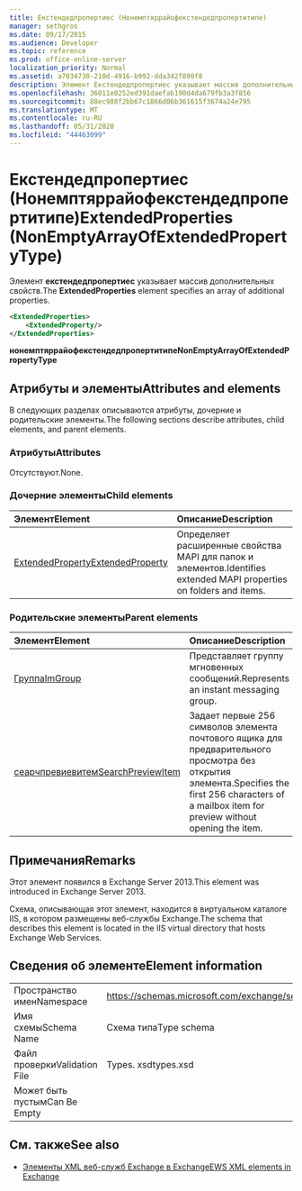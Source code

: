 ```yaml
---
title: Екстендедпропертиес (Нонемптяррайофекстендедпропертитипе)
manager: sethgros
ms.date: 09/17/2015
ms.audience: Developer
ms.topic: reference
ms.prod: office-online-server
localization_priority: Normal
ms.assetid: a7034730-210d-4916-b992-dda342f890f8
description: Элемент Екстендедпропертиес указывает массив дополнительных свойств.
ms.openlocfilehash: 36011e0252ed391daefab190d4da679fb3a3f856
ms.sourcegitcommit: 88ec988f2bb67c1866d06b361615f3674a24e795
ms.translationtype: MT
ms.contentlocale: ru-RU
ms.lasthandoff: 05/31/2020
ms.locfileid: "44463099"
---
```

# <a name="extendedproperties-nonemptyarrayofextendedpropertytype"></a><span data-ttu-id="84897-103">Екстендедпропертиес (Нонемптяррайофекстендедпропертитипе)</span><span class="sxs-lookup"><span data-stu-id="84897-103">ExtendedProperties (NonEmptyArrayOfExtendedPropertyType)</span></span>

<span data-ttu-id="84897-104">Элемент **екстендедпропертиес** указывает массив дополнительных свойств.</span><span class="sxs-lookup"><span data-stu-id="84897-104">The **ExtendedProperties** element specifies an array of additional properties.</span></span> 
  
```XML
<ExtendedProperties>
    <ExtendedProperty/>
</ExtendedProperties>
```

 <span data-ttu-id="84897-105">**нонемптяррайофекстендедпропертитипе**</span><span class="sxs-lookup"><span data-stu-id="84897-105">**NonEmptyArrayOfExtendedPropertyType**</span></span>
## <a name="attributes-and-elements"></a><span data-ttu-id="84897-106">Атрибуты и элементы</span><span class="sxs-lookup"><span data-stu-id="84897-106">Attributes and elements</span></span>

<span data-ttu-id="84897-107">В следующих разделах описываются атрибуты, дочерние и родительские элементы.</span><span class="sxs-lookup"><span data-stu-id="84897-107">The following sections describe attributes, child elements, and parent elements.</span></span>
  
### <a name="attributes"></a><span data-ttu-id="84897-108">Атрибуты</span><span class="sxs-lookup"><span data-stu-id="84897-108">Attributes</span></span>

<span data-ttu-id="84897-109">Отсутствуют.</span><span class="sxs-lookup"><span data-stu-id="84897-109">None.</span></span>
  
### <a name="child-elements"></a><span data-ttu-id="84897-110">Дочерние элементы</span><span class="sxs-lookup"><span data-stu-id="84897-110">Child elements</span></span>

|<span data-ttu-id="84897-111">**Элемент**</span><span class="sxs-lookup"><span data-stu-id="84897-111">**Element**</span></span>|<span data-ttu-id="84897-112">**Описание**</span><span class="sxs-lookup"><span data-stu-id="84897-112">**Description**</span></span>|
|:-----|:-----|
|[<span data-ttu-id="84897-113">ExtendedProperty</span><span class="sxs-lookup"><span data-stu-id="84897-113">ExtendedProperty</span></span>](extendedproperty.md) <br/> |<span data-ttu-id="84897-114">Определяет расширенные свойства MAPI для папок и элементов.</span><span class="sxs-lookup"><span data-stu-id="84897-114">Identifies extended MAPI properties on folders and items.</span></span>  <br/> |
   
### <a name="parent-elements"></a><span data-ttu-id="84897-115">Родительские элементы</span><span class="sxs-lookup"><span data-stu-id="84897-115">Parent elements</span></span>

|<span data-ttu-id="84897-116">**Элемент**</span><span class="sxs-lookup"><span data-stu-id="84897-116">**Element**</span></span>|<span data-ttu-id="84897-117">**Описание**</span><span class="sxs-lookup"><span data-stu-id="84897-117">**Description**</span></span>|
|:-----|:-----|
|[<span data-ttu-id="84897-118">Группа</span><span class="sxs-lookup"><span data-stu-id="84897-118">ImGroup</span></span>](imgroup.md) <br/> |<span data-ttu-id="84897-119">Представляет группу мгновенных сообщений.</span><span class="sxs-lookup"><span data-stu-id="84897-119">Represents an instant messaging group.</span></span>  <br/> |
|[<span data-ttu-id="84897-120">сеарчпревиевитем</span><span class="sxs-lookup"><span data-stu-id="84897-120">SearchPreviewItem</span></span>](searchpreviewitem.md) <br/> |<span data-ttu-id="84897-121">Задает первые 256 символов элемента почтового ящика для предварительного просмотра без открытия элемента.</span><span class="sxs-lookup"><span data-stu-id="84897-121">Specifies the first 256 characters of a mailbox item for preview without opening the item.</span></span>  <br/> |
   
## <a name="remarks"></a><span data-ttu-id="84897-122">Примечания</span><span class="sxs-lookup"><span data-stu-id="84897-122">Remarks</span></span>

<span data-ttu-id="84897-123">Этот элемент появился в Exchange Server 2013.</span><span class="sxs-lookup"><span data-stu-id="84897-123">This element was introduced in Exchange Server 2013.</span></span>
  
<span data-ttu-id="84897-124">Схема, описывающая этот элемент, находится в виртуальном каталоге IIS, в котором размещены веб-службы Exchange.</span><span class="sxs-lookup"><span data-stu-id="84897-124">The schema that describes this element is located in the IIS virtual directory that hosts Exchange Web Services.</span></span>
  
## <a name="element-information"></a><span data-ttu-id="84897-125">Сведения об элементе</span><span class="sxs-lookup"><span data-stu-id="84897-125">Element information</span></span>

|||
|:-----|:-----|
|<span data-ttu-id="84897-126">Пространство имен</span><span class="sxs-lookup"><span data-stu-id="84897-126">Namespace</span></span>  <br/> |https://schemas.microsoft.com/exchange/services/2006/types  <br/> |
|<span data-ttu-id="84897-127">Имя схемы</span><span class="sxs-lookup"><span data-stu-id="84897-127">Schema Name</span></span>  <br/> |<span data-ttu-id="84897-128">Схема типа</span><span class="sxs-lookup"><span data-stu-id="84897-128">Type schema</span></span>  <br/> |
|<span data-ttu-id="84897-129">Файл проверки</span><span class="sxs-lookup"><span data-stu-id="84897-129">Validation File</span></span>  <br/> |<span data-ttu-id="84897-130">Types. xsd</span><span class="sxs-lookup"><span data-stu-id="84897-130">types.xsd</span></span>  <br/> |
|<span data-ttu-id="84897-131">Может быть пустым</span><span class="sxs-lookup"><span data-stu-id="84897-131">Can Be Empty</span></span>  <br/> ||
   
## <a name="see-also"></a><span data-ttu-id="84897-132">См. также</span><span class="sxs-lookup"><span data-stu-id="84897-132">See also</span></span>



- [<span data-ttu-id="84897-133">Элементы XML веб-служб Exchange в Exchange</span><span class="sxs-lookup"><span data-stu-id="84897-133">EWS XML elements in Exchange</span></span>](ews-xml-elements-in-exchange.md)

